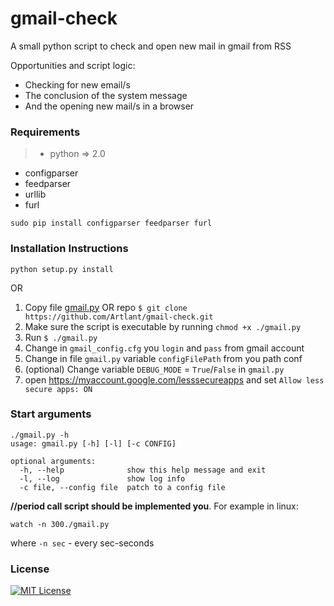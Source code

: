 # gmail-check
A small python script to check and open new mail in gmail from RSS

Opportunities and script logic:
- Checking for new email/s
- The conclusion of the system message
- And the opening new mail/s in a browser

### Requirements
> - python => 2.0
  - configparser
  - feedparser
  - urllib
  - furl

```
sudo pip install configparser feedparser furl
```

### Installation Instructions
```
python setup.py install
```
OR
1. Copy file [gmail.py](/gmail.py) OR repo `$ git clone https://github.com/Artlant/gmail-check.git`
2. Make sure the script is executable by running `chmod +x ./gmail.py`
3. Run `$ ./gmail.py`
4. Change in `gmail_config.cfg` you `login` and `pass` from gmail account
5. Change in file `gmail.py` variable `configFilePath` from you path conf
6. (optional) Change variable `DEBUG_MODE` = `True`/`False`  in `gmail.py`
7. open https://myaccount.google.com/lesssecureapps and set `Allow less secure apps: ON`

### Start arguments
```
./gmail.py -h
usage: gmail.py [-h] [-l] [-c CONFIG]

optional arguments:
  -h, --help              show this help message and exit
  -l, --log               show log info
  -c file, --config file  patch to a config file
```

__//period call script should be implemented you__. For example in linux:
```
watch -n 300./gmail.py
```
where `-n sec` - every sec-seconds

### License
[![MIT License](https://img.shields.io/badge/license-MIT-007EC7.svg?style=flat-square)](/LICENSE)
